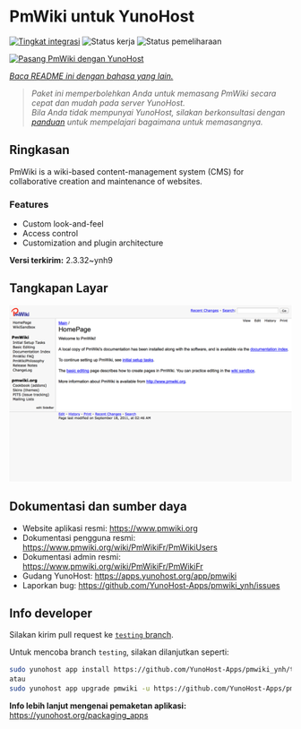 <!--
N.B.: README ini dibuat secara otomatis oleh <https://github.com/YunoHost/apps/tree/master/tools/readme_generator>
Ini TIDAK boleh diedit dengan tangan.
-->

# PmWiki untuk YunoHost

[![Tingkat integrasi](https://dash.yunohost.org/integration/pmwiki.svg)](https://ci-apps.yunohost.org/ci/apps/pmwiki/) ![Status kerja](https://ci-apps.yunohost.org/ci/badges/pmwiki.status.svg) ![Status pemeliharaan](https://ci-apps.yunohost.org/ci/badges/pmwiki.maintain.svg)

[![Pasang PmWiki dengan YunoHost](https://install-app.yunohost.org/install-with-yunohost.svg)](https://install-app.yunohost.org/?app=pmwiki)

*[Baca README ini dengan bahasa yang lain.](./ALL_README.md)*

> *Paket ini memperbolehkan Anda untuk memasang PmWiki secara cepat dan mudah pada server YunoHost.*  
> *Bila Anda tidak mempunyai YunoHost, silakan berkonsultasi dengan [panduan](https://yunohost.org/install) untuk mempelajari bagaimana untuk memasangnya.*

## Ringkasan

PmWiki is a wiki-based content-management system (CMS) for collaborative creation and maintenance of websites. 

### Features

- Custom look-and-feel
- Access control
- Customization and plugin architecture

**Versi terkirim:** 2.3.32~ynh9

## Tangkapan Layar

![Tangkapan Layar pada PmWiki](./doc/screenshots/pmwiki.png)

## Dokumentasi dan sumber daya

- Website aplikasi resmi: <https://www.pmwiki.org>
- Dokumentasi pengguna resmi: <https://www.pmwiki.org/wiki/PmWikiFr/PmWikiUsers>
- Dokumentasi admin resmi: <https://www.pmwiki.org/wiki/PmWikiFr/PmWikiFr>
- Gudang YunoHost: <https://apps.yunohost.org/app/pmwiki>
- Laporkan bug: <https://github.com/YunoHost-Apps/pmwiki_ynh/issues>

## Info developer

Silakan kirim pull request ke [`testing` branch](https://github.com/YunoHost-Apps/pmwiki_ynh/tree/testing).

Untuk mencoba branch `testing`, silakan dilanjutkan seperti:

```bash
sudo yunohost app install https://github.com/YunoHost-Apps/pmwiki_ynh/tree/testing --debug
atau
sudo yunohost app upgrade pmwiki -u https://github.com/YunoHost-Apps/pmwiki_ynh/tree/testing --debug
```

**Info lebih lanjut mengenai pemaketan aplikasi:** <https://yunohost.org/packaging_apps>
